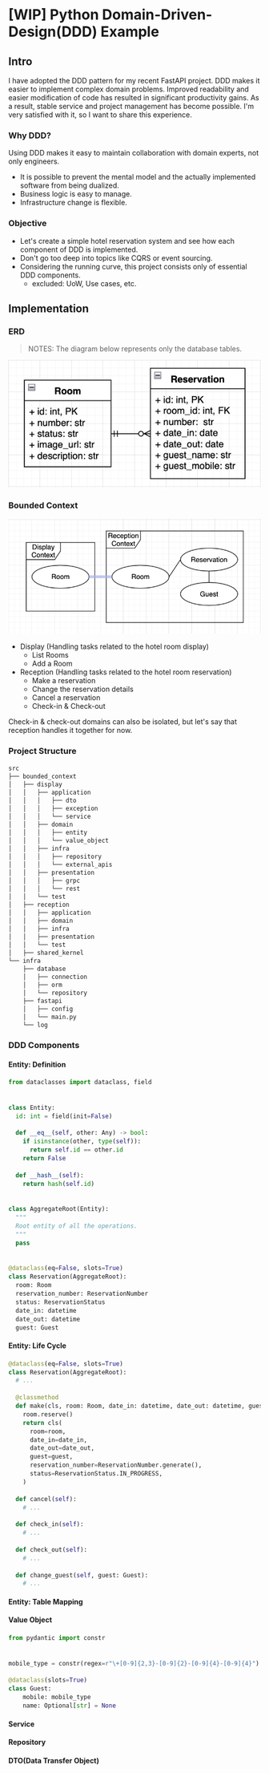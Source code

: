 # [WIP] Python Domain-Driven-Design(DDD) Example

## Intro
I have adopted the DDD pattern for my recent FastAPI project.
DDD makes it easier to implement complex domain problems.
Improved readability and easier modification of code has resulted in significant productivity gains.
As a result, stable service and project management has become possible.
I'm very satisfied with it, so I want to share this experience.

### Why DDD?
Using DDD makes it easy to maintain collaboration with domain experts, not only engineers.
- It is possible to prevent the mental model and the actually implemented software from being dualized.
- Business logic is easy to manage.
- Infrastructure change is flexible.


### Objective
- Let's create a simple hotel reservation system and see how each component of DDD is implemented.
- Don't go too deep into topics like CQRS or event sourcing.
- Considering the running curve, this project consists only of essential DDD components. 
  - excluded: UoW, Use cases, etc.

## Implementation
### ERD
> NOTES: The diagram below represents only the database tables.

![erd](./docs/image/erd.png)

### Bounded Context

![bounded-context](./docs/image/bounded-context.png)

- Display (Handling tasks related to the hotel room display)
  - List Rooms 
  - Add a Room
- Reception (Handling tasks related to the hotel room reservation)
  - Make a reservation
  - Change the reservation details
  - Cancel a reservation
  - Check-in & Check-out

Check-in & check-out domains can also be isolated, but let's say that reception handles it together for now.

### Project Structure
```tree
src
├── bounded_context
│   ├── display
│   │   ├── application
│   │   │   ├── dto
│   │   │   ├── exception
│   │   │   └── service
│   │   ├── domain
│   │   │   ├── entity
│   │   │   └── value_object
│   │   ├── infra
│   │   │   ├── repository
│   │   │   └── external_apis
│   │   ├── presentation
│   │   │   ├── grpc
│   │   │   └── rest
│   │   └── test
│   ├── reception
│   │   ├── application
│   │   ├── domain
│   │   ├── infra
│   │   ├── presentation
│   │   └── test
│   ├── shared_kernel
└── infra
    ├── database
    │   ├── connection
    │   ├── orm
    │   └── repository
    ├── fastapi
    │   ├── config
    │   └── main.py 
    └── log
```

### DDD Components
#### Entity: Definition
```python
from dataclasses import dataclass, field


class Entity:
  id: int = field(init=False)

  def __eq__(self, other: Any) -> bool:
    if isinstance(other, type(self)):
      return self.id == other.id
    return False

  def __hash__(self):
    return hash(self.id)


class AggregateRoot(Entity):
  """
  Root entity of all the operations.
  """
  pass


@dataclass(eq=False, slots=True)
class Reservation(AggregateRoot):
  room: Room
  reservation_number: ReservationNumber
  status: ReservationStatus
  date_in: datetime
  date_out: datetime
  guest: Guest
```

#### Entity: Life Cycle

```python
@dataclass(eq=False, slots=True)
class Reservation(AggregateRoot):
  # ...

  @classmethod
  def make(cls, room: Room, date_in: datetime, date_out: datetime, guest: Guest) -> Reservation:
    room.reserve()
    return cls(
      room=room,
      date_in=date_in,
      date_out=date_out,
      guest=guest,
      reservation_number=ReservationNumber.generate(),
      status=ReservationStatus.IN_PROGRESS,
    )

  def cancel(self):
    # ...

  def check_in(self):
    # ...

  def check_out(self):
    # ...

  def change_guest(self, guest: Guest):
    # ...
```

#### Entity: Table Mapping

#### Value Object
```python
from pydantic import constr


mobile_type = constr(regex=r"\+[0-9]{2,3}-[0-9]{2}-[0-9]{4}-[0-9]{4}")

@dataclass(slots=True)
class Guest:
    mobile: mobile_type
    name: Optional[str] = None
```

#### Service

#### Repository

#### DTO(Data Transfer Object)
